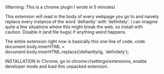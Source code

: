 (Warning: This is a chrome plugin I wrote in 5 minutes)

This extension will read in the body of every webpage you go to and naively replace every instance of the word 'defiantly' with 'definitely'. I can imagine quite a few situations where this might break the web, so install with caution. Disable it (and file bugs) if anything weird happens.

The entire extension right now is basically this one line of code.
code document.body.innerHTML = document.body.innerHTML.replace(/defiantly/ig, 'definitely');

INSTALLATION
In Chrome, go to chrome://settings/extensions, enable developer mode and load this unpacked extension.
